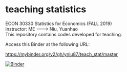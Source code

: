 # teaching statistics
ECON 30330 Statistics for Economics (FALL 2019)  
Instructor: ME ---> Niu, Yuanhao  
This repository contains codes developed for teaching.

Access this Binder at the following URL:

https://mybinder.org/v2/gh/yniu87/teach_stat/master

[![Binder](https://mybinder.org/badge_logo.svg)](https://mybinder.org/v2/gh/yniu87/teach_stat/master)
